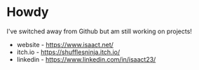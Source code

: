 # Howdy

I've switched away from Github but am still working on projects!

* website - https://www.isaact.net/
* itch.io - https://shufflesninja.itch.io/
* linkedin - https://www.linkedin.com/in/isaact23/
